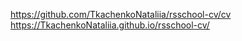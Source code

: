 ﻿https://github.com/TkachenkoNataliia/rsschool-cv/cv
 https://TkachenkoNataliia.github.io/rsschool-cv/
